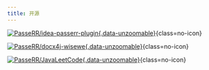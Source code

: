 ```yaml
---
title: 开源
---
```


[![PasseRR/idea-passerr-plugin](https://gitee.com/PasseRR/idea-passerr-plugin/widgets/widget_card.svg?colors=4183c4,ffffff,ffffff,e3e9ed,666666,9b9b9b){.data-unzoomable}](https://gitee.com/PasseRR/idea-passerr-plugin){class=no-icon}

[![PasseRR/docx4j-wisewe](https://gitee.com/PasseRR/docx4j-wisewe/widgets/widget_card.svg?colors=4183c4,ffffff,ffffff,e3e9ed,666666,9b9b9b){.data-unzoomable}](https://gitee.com/PasseRR/docx4j-wisewe){class=no-icon}

[![PasseRR/JavaLeetCode](https://gitee.com/PasseRR/JavaLeetCode/widgets/widget_card.svg?colors=4183c4,ffffff,ffffff,e3e9ed,666666,9b9b9b){.data-unzoomable}](https://gitee.com/PasseRR/JavaLeetCode){class=no-icon}

